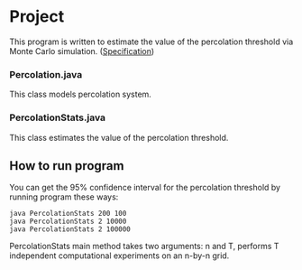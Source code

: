 # Project

This program is written to estimate the value of the percolation threshold via Monte Carlo simulation. ([Specification](https://coursera.cs.princeton.edu/algs4/assignments/percolation/specification.php))

### Percolation.java

This class models percolation system.

### PercolationStats.java

This class estimates the value of the percolation threshold.

## How to run program

You can get the 95% confidence interval for the percolation threshold by running program these ways:
```
java PercolationStats 200 100
java PercolationStats 2 10000
java PercolationStats 2 100000
```

PercolationStats main method takes two arguments: n and T, performs T independent computational experiments on an n-by-n grid.
